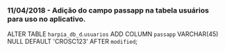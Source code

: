 ### 11/04/2018 - Adição do campo passapp na tabela usuários para uso no aplicativo.
ALTER TABLE `harpia_db_d`.`usuarios` 
ADD COLUMN `passapp` VARCHAR(45) NULL DEFAULT 'CROSC123' AFTER `modified`;
###